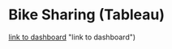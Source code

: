 # Bike Sharing (Tableau)

[link to dashboard](https://public.tableau.com/app/profile/anthony.bahena/viz/BikeSharing_16776292278030/UserBikeDataStory?publish=yes) "link to dashboard")
